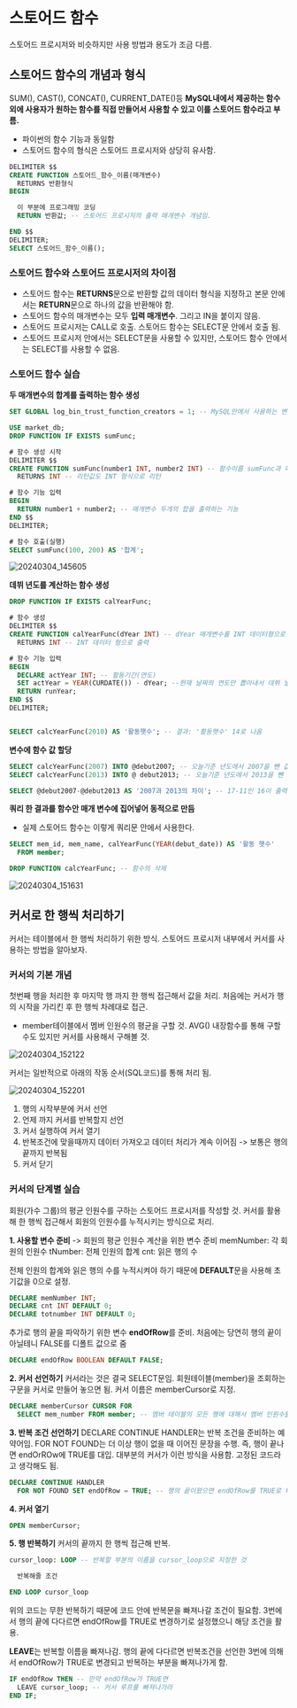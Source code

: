 # 스토어드 함수
스토어드 프로시저와 비슷하지만 사용 방법과 용도가 조금 다름.

## 스토어드 함수의 개념과 형식
SUM(), CAST(), CONCAT(), CURRENT_DATE()등 **MySQL내에서 제공하는 함수 외에 사용자가 원하는 함수를 직접 만들어서 사용할 수 있고 이를 스토어드 함수라고 부름.**
- 파이썬의 함수 기능과 동일함
- 스토어드 함수의 형식은 스토어드 프로시저와 상당히 유사함.

```sql
DELIMITER $$
CREATE FUNCTION 스토어드_함수_이름(매개변수)
  RETURNS 반환형식
BEGIN

  이 부분에 프로그래밍 코딩
  RETURN 반환값; -- 스토어드 프로시저의 출력 매개변수 개념임.

END $$
DELIMITER;
SELECT 스토어드_함수_이름();
```



### 스토어드 함수와 스토어드 프로시저의 차이점
- 스토어드 함수는 **RETURNS**문으로 반환할 값의 데이터 형식을 지정하고 본문 안에서는 **RETURN**문으로 하나의 값을 반환해야 함.
- 스토어드 함수의 매개변수는 모두 **입력 매개변수**. 그리고 IN을 붙이지 않음.
- 스토어드 프로시저는 CALL로 호출. 스토어드 함수는 SELECT문 안에서 호출 됨.
- 스토어드 프로시저 안에서는 SELECT문을 사용할 수 있지만, 스토어드 함수 안에서는 SELECT를 사용할 수 없음.



### 스토어드 함수 실습

**두 매개변수의 합계를 출력하는 함수 생성**
```sql
SET GLOBAL log_bin_trust_function_creators = 1; -- MySQL안에서 사용하는 변수인데 형식적으로 늘 써준다고 생각하면 됨. 한번만 세팅하면 계속 설정이 유지 되어 다음부턴 안해도 됨. 

USE market_db;
DROP FUNCTION IF EXISTS sumFunc;

# 함수 생성 시작
DELIMITER $$
CREATE FUNCTION sumFunc(number1 INT, number2 INT) -- 함수이름 sumFunc과 매개변수 number1 INT, number2 INT로 생성
  RETURNS INT -- 리턴값도 INT 형식으로 리턴

# 함수 기능 입력
BEGIN
  RETURN number1 + number2; -- 매개변수 두개의 합을 출력하는 기능
END $$
DELIMITER;

# 함수 호출(실행)
SELECT sumFunc(100, 200) AS '합계';
```
![20240304_145605](https://github.com/junhosong0/MySQL/assets/117610783/fd595f1c-87ca-4d00-8087-2a7506eebf8b)



**데뷔 년도를 계산하는 함수 생성**
```sql
DROP FUNCTION IF EXISTS calYearFunc;

# 함수 생성
DELIMITER $$
CREATE FUNCTION calYearFunc(dYear INT) -- dYear 매개변수를 INT 데이터형으로 받음
  RETURNS INT -- INT 데이터 형으로 출력

# 함수 기능 입력
BEGIN
  DECLARE actYear INT; -- 활동기간(연도)
  SET actYear = YEAR(CURDATE()) - dYear; --현재 날짜의 연도만 뽑아내서 데뷔 날짜와 차이를 구함 (actYear = 활동 기간이 몇년인지)
  RETURN runYear;
END $$
DELIMITER;


SELECT calcYearFunc(2010) AS '활동햇수'; -- 결과: '활동햇수' 14로 나옴
```


**변수에 함수 값 할당**
```sql
SELECT calcYearFunc(2007) INTO @debut2007; -- 오늘기준 년도에서 2007을 뺀 값인 17이 @debut2007 변수에 할당 됨
SELECT calcYearFunc(2013) INTO @ debut2013; -- 오늘기준 년도에서 2013을 뺀 값인 11이 @debut2013 변수에 할당 됨

SELECT @debut2007-@debut2013 AS '2007과 2013의 차이'; -- 17-11인 16이 출력 됨
```


**쿼리 한 결과를 함수안 매개 변수에 집어넣어 동적으로 만듬**
- 실제 스토어드 함수는 이렇게 쿼리문 안에서 사용한다.
```sql
SELECT mem_id, mem_name, calYearFunc(YEAR(debut_date)) AS '활동 햇수'
  FROM member;

DROP FUNCTION calcYearFunc; -- 함수의 삭제
```
![20240304_151631](https://github.com/junhosong0/MySQL/assets/117610783/2a4b9b4f-1c6b-47a8-b8ac-6f648570d662)



## 커서로 한 행씩 처리하기
커서는 테이블에서 한 행씩 처리하기 위한 방식. 스토어드 프로시저 내부에서 커서를 사용하는 방법을 알아보자.


### 커서의 기본 개념
첫번째 행을 처리한 후 마지막 행 까지 한 행씩 접근해서 값을 처리. 처음에는 커서가 행의 시작을 가리킨 후 한 행씩 차례대로 접근.
- member테이블에서 멤버 인원수의 평균을 구할 것. AVG() 내장함수를 통해 구할수도 있지만 커서를 사용해서 구해볼 것.

![20240304_152122](https://github.com/junhosong0/MySQL/assets/117610783/553de674-ec2f-4a82-96d7-530c69364efc)

커서는 일반적으로 아래의 작동 순서(SQL코드)를 통해 처리 됨.

![20240304_152201](https://github.com/junhosong0/MySQL/assets/117610783/e96300c3-a45e-4c2f-8cd8-fb592e58b63c)

1. 행의 시작부분에 커서 선언
2. 언제 까지 커서를 반복할지 선언
3. 커서 실행하여 커서 열기
4. 반복조건에 맞을때까지 데이터 가져오고 데이터 처리가 계속 이어짐 -> 보통은 행의 끝까지 반복됨
5. 커서 닫기


### 커서의 단계별 실습
회원(가수 그룹)의 평균 인원수를 구하는 스토어드 프로시저를 작성할 것. 커서를 활용해 한 행씩 접근해서 회원의 인원수를 누적시키는 방식으로 처리.

**1. 사용할 변수 준비** -> 회원의 평균 인원수 계산을 위한 변수 준비
memNumber: 각 회원의 인원수
tNumber: 전체 인원의 합계
cnt: 읽은 행의 수

전체 인원의 합계와 읽은 행의 수를 누적시켜야 하기 때문에 **DEFAULT**문을 사용해 초기값을 0으로 설정.
```sql
DECLARE memNumber INT;
DECLARE cnt INT DEFAULT 0;
DECLARE totnumber INT DEFAULT 0;
```


추가로 행의 끝을 파악하기 위한 변수 **endOfRow**를 준비. 처음에는 당연히 행의 끝이 아닐테니 FALSE를 디폴트 값으로 줌
```sql
DECLARE endOfRow BOOLEAN DEFAULT FALSE;
```


**2. 커서 선언하기**
커서라는 것은 결국 SELECT문임. 회원테이블(member)을 조회하는 구문을 커서로 만들어 놓으면 됨. 커서 이름은 memberCursor로 지정.
```sql
DECLARE memberCursor CURSOR FOR
  SELECT mem_number FROM member; -- 멤버 테이블의 모든 행에 대해서 멤버 인원수를 SELECT
```


**3. 반복 조건 선언하기**
DECLARE CONTINUE HANDLER는 반복 조건을 준비하는 예약어임. FOR NOT FOUND는 더 이상 행이 없을 때 이어진 문장을 수행. 즉, 행이 끝나면 endOrROw에 TRUE를 대입. 대부분의 커서가 이런 방식을 사용함. 고정된 코드라고 생각해도 됨.
```sql
DECLARE CONTINUE HANDLER
  FOR NOT FOUND SET endOfRow = TRUE; -- 행의 끝이왔으면 endOfRow를 TRUE로 바꿔라
```


**4. 커서 열기**
```sql
OPEN memberCursor;
```

**5. 행 반복하기**
커서의 끝까지 한 행씩 접근해 반복. 
```sql
cursor_loop: LOOP -- 반복할 부분의 이름을 cursor_loop으로 지정한 것

  반복해줄 조건

END LOOP cursor_loop
```
위의 코드는 무한 반복하기 때문에 코드 안에 반복문을 빠져나갈 조건이 필요함. 3번에서 행의 끝에 다다르면 endOfRow를 TRUE로 변경하기로 설정했으니 해당 조건을 활용.

**LEAVE**는 반복할 이름을 빠져나감. 행의 끝에 다다르면 반복조건을 선언한 3번에 의해서 endOfRow가 TRUE로 변경되고 반복하는 부분을 빠져나가게 함.
```sql
IF endOfRow THEN -- 만약 endOfRow가 TRUE면
  LEAVE cursor_loop; -- 커서 루프를 빠져나가라
END IF;
```

